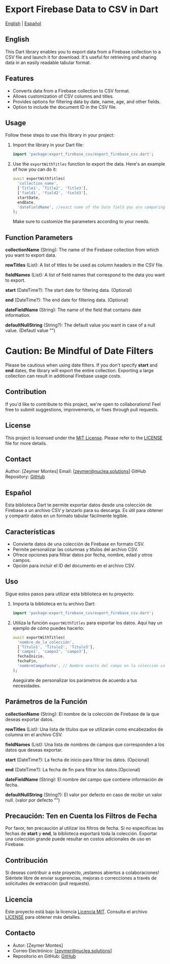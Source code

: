 # Export Firebase Data to CSV in Dart

[English](#english) | [Español](#español)

## English

This Dart library enables you to export data from a Firebase collection to a CSV file and launch it for download. It's useful for retrieving and sharing data in an easily readable tabular format.

## Features

- Converts data from a Firebase collection to CSV format.
- Allows customization of CSV columns and titles.
- Provides options for filtering data by date, name, age, and other fields.
- Option to include the document ID in the CSV file.

## Usage

Follow these steps to use this library in your project:

1. Import the library in your Dart file:

   ```dart
   import 'package:export_firebase_csv/export_firebase_csv.dart';
   ```

2. Use the `exportWithTitles` function to export the data. Here's an example of how you can do it:

   ```dart
   await exportWithTitles(
     'collection_name',
     ['Title1', 'Title2', 'Title3'],
     ['field1', 'field2', 'field3'],
     startDate,
     endDate,
     'dateFieldName', //exact name of the Date field you are comparing to
   );
   ```

   Make sure to customize the parameters according to your needs.

## Function Parameters
**collectionName** (String): The name of the Firebase collection from which you want to export data.

**rowTitles** (List<String>): A list of titles to be used as column headers in the CSV file.

**fieldNames** (List<String>): A list of field names that correspond to the data you want to export.

**start** (DateTime?): The start date for filtering data. (Optional)

**end** (DateTime?): The end date for filtering data. (Optional)

**dateFieldName** (String): The name of the field that contains date information.

**defaultNullString** (String?): The default value you want in case of a null value. (Defautl value "")

# Caution: Be Mindful of Date Filters
Please be cautious when using date filters. If you don't specify **start** and **end** dates, the library will export the entire collection. Exporting a large collection can result in additional Firebase usage costs.

## Contribution

If you'd like to contribute to this project, we're open to collaborations! Feel free to submit suggestions, improvements, or fixes through pull requests.

## License

This project is licensed under the [MIT License](LICENSE). Please refer to the [LICENSE](LICENSE) file for more details.

## Contact

Author: [Zeymer Montes]
Email: [zeymer@nuclea.solutions]
GitHub Repository: [GitHub](https://github.com/zeymermontes/export_firebase_csv)


## Español

Esta biblioteca Dart te permite exportar datos desde una colección de Firebase a un archivo CSV y lanzarlo para su descarga. Es útil para obtener y compartir datos en un formato tabular fácilmente legible.

## Características

- Convierte datos de una colección de Firebase en formato CSV.
- Permite personalizar las columnas y títulos del archivo CSV.
- Ofrece opciones para filtrar datos por fecha, nombre, edad y otros campos.
- Opción para incluir el ID del documento en el archivo CSV.

## Uso

Sigue estos pasos para utilizar esta biblioteca en tu proyecto:


1. Importa la biblioteca en tu archivo Dart:

   ```dart
   import 'package:export_firebase_csv/export_firebase_csv.dart';
   ```

2. Utiliza la función `exportWithTitles` para exportar los datos. Aquí hay un ejemplo de cómo puedes hacerlo:

   ```dart
   await exportWithTitles(
     'nombre_de_la_colección',
     ['Título1', 'Título2', 'Título3'],
     ['campo1', 'campo2', 'campo3'],
     fechaInicio,
     fechaFin,
     'nombreCampoFecha', // Nombre exacto del campo en la colección con el cual compararás las fechas.
   );
   ```

   Asegúrate de personalizar los parámetros de acuerdo a tus necesidades.

## Parámetros de la Función
**collectionName** (String): El nombre de la colección de Firebase de la que deseas exportar datos.

**rowTitles** (List<String>): Una lista de títulos que se utilizarán como encabezados de columna en el archivo CSV.

**fieldNames** (List<String>): Una lista de nombres de campos que corresponden a los datos que deseas exportar.

**start** (DateTime?): La fecha de inicio para filtrar los datos. (Opcional)

**end** (DateTime?): La fecha de fin para filtrar los datos.(Opcional)

**dateFieldName** (String): El nombre del campo que contiene información de fecha.

**defaultNullString** (String?): El valor por defecto en caso de recibir un valor null. (valor por defecto "")

## Precaución: Ten en Cuenta los Filtros de Fecha
Por favor, ten precaución al utilizar los filtros de fecha. Si no especificas las fechas de **start** y **end**, la biblioteca exportará toda la colección. Exportar una colección grande puede resultar en costos adicionales de uso en Firebase.

## Contribución

Si deseas contribuir a este proyecto, ¡estamos abiertos a colaboraciones! Siéntete libre de enviar sugerencias, mejoras o correcciones a través de solicitudes de extracción (pull requests).

## Licencia

Este proyecto está bajo la licencia [Licencia MIT](LICENSE). Consulta el archivo [LICENSE](LICENSE) para obtener más detalles.

## Contacto

- Autor: [Zeymer Montes]
- Correo Electrónico: [zeymer@nuclea.solutions]
- Repositorio en GitHub: [GitHub](https://github.com/zeymermontes/export_firebase_csv)
